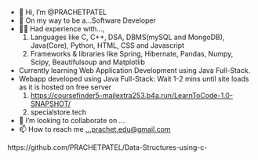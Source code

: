 - 👋 Hi, I’m @PRACHETPATEL
- 👀 On my way to be a...Software Developer
- 👨‍💻 Had experience with...,
  1) Languages like C, C++, DSA, DBMS(mySQL and MongoDB), Java(Core), Python, HTML, CSS and Javascript
  2) Frameworks & libraries like Spring, Hibernate, Pandas, Numpy, Scipy, Beautifulsoup and Matplotlib
- Currently learning Web Application Development using Java Full-Stack.
- Webapp developed using Java Full-Stack: Wait 1-2 mins until site loads as it is hosted on free server
  1) https://coursefinder5-mailextra253.b4a.run/LearnToCode-1.0-SNAPSHOT/
  2) specialstore.tech
- 💞️ I’m looking to collaborate on ...
- 📫 How to reach me ...prachet.edu@gmail.com

<!---
PRACHETPATEL/PRACHETPATEL is a ✨ special ✨ repository because its `README.md` (this file) appears on your GitHub profile.
You can click the Preview link to take a look at your changes.
--->https://github.com/PRACHETPATEL/Data-Structures-using-c-
